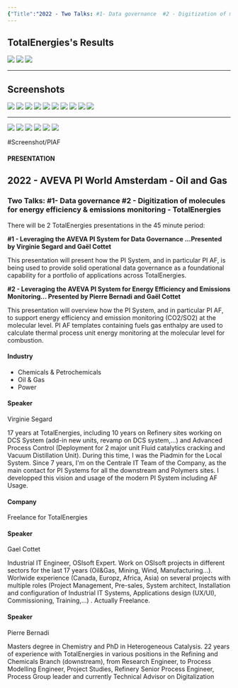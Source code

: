 ```yaml
---
{"Title":"2022 - Two Talks: #1- Data governance  #2 - Digitization of molecules for energy efficiency & emissions monitoring - TotalEnergies","Year":2022,"Industry":"[\"Chemicals & Petrochemicals\",\"Oil & Gas\",\"Power\"]","URL":"https://resources.osisoft.com/presentations/two-talks---1--data-governance---2---digitization-of-molecules-for-energy-efficiency-and-emissions-monitoring---totalenergies/","PDF":"https://cdn.osisoft.com/osi/presentations/2022-AVEVA-Amsterdam/UC22EU-D2OG020-TotalEnergies-Segard-Bernadi-Data-Mgt-Molecules-Digitaliz.pdf","Company":"TotalEnergies","Keywords":["Furnace","Boiler","Data Governance","France"],"Benefits":["-hundreds k€/y"],"dg-publish":true,"permalink":"/aveva/customer-stories/2022/2022-total-energies-digitization-of-molecules-for-energy-efficiency-and-emissions-monitoring/","dgPassFrontmatter":true}
---
```



## TotalEnergies's Results
![](https://i.imgur.com/0DZTdw7.png)
![](https://i.imgur.com/mJC1Kyk.png)
![](https://i.imgur.com/YVSxCBs.png)

---
## Screenshots
![](https://i.imgur.com/LS8wqyQ.png)
![](https://i.imgur.com/ebTibDt.png)
![](https://i.imgur.com/no1uMwS.png)
![](https://i.imgur.com/uToB0cC.png)
![](https://i.imgur.com/aZQnaZA.png)
![](https://i.imgur.com/qjcfxxX.png)
![](https://i.imgur.com/r1t5pd6.png)
![](https://i.imgur.com/0bRuMwS.png)
![](https://i.imgur.com/FiASY3r.png)
![](https://i.imgur.com/hqv4IRZ.png)

---
![](https://i.imgur.com/KKb1cL4.png)
![](https://i.imgur.com/ahktlQR.png)
![](https://i.imgur.com/w5MWdik.png)
![](https://i.imgur.com/4dz9y9l.png)
![](https://i.imgur.com/DlRh8rU.png)
![](https://i.imgur.com/rRguHVw.png)

#Screenshot/PIAF 

#### PRESENTATION

## 2022 - AVEVA PI World Amsterdam - Oil and Gas

### Two Talks: #1- Data governance #2 - Digitization of molecules for energy efficiency & emissions monitoring - TotalEnergies

There will be 2 TotalEnergies presentations in the 45 minute period:

**#1 - Leveraging the AVEVA PI System for Data Governance ...Presented by Virginie Segard and Gaël Cottet**

This presentation will present how the PI System, and in particular PI AF, is being used to provide solid operational data governance as a foundational capability for a portfolio of applications across TotalEnergies.

**#2 - Leveraging the AVEVA PI System for Energy Efficiency and Emissions Monitoring... Presented by Pierre Bernadi and Gaël Cottet**

This presentation will overview how the PI System, and in particular PI AF, to support energy efficiency and emission monitoring (CO2/SO2) at the molecular level. PI AF templates containing fuels gas enthalpy are used to calculate thermal process unit energy monitoring at the molecular level for combustion.

#### Industry

- Chemicals & Petrochemicals
- Oil & Gas
- Power

#### Speaker

Virginie Segard

17 years at TotalEnergies, including 10 years on Refinery sites working on DCS System (add-in new units, revamp on DCS system,...) and Advanced Process Control (Deployment for 2 major unit Fluid catalytics cracking and Vacuum Distillation Unit). During this time, I was the Piadmin for the Local System. Since 7 years, I'm on the Centrale IT Team of the Company, as the main contact for PI Systems for all the downstream and Polymers sites. I developped this vision and usage of the modern PI System including AF Usage.

#### Company

Freelance for TotalEnergies

#### Speaker

Gael Cottet

Industrial IT Engineer, OSIsoft Expert. Work on OSIsoft projects in different sectors for the last 17 years (Oil&Gas, Mining, Wind, Manufacturing...). Worlwide experience (Canada, Europz, Africa, Asia) on several projects with multiple roles (Project Management, Pre-sales, System architect, Installation and configuration of Industrial IT Systems, Applications design (UX/UI), Commissioning, Training,...) . Actually Freelance.

#### Speaker

Pierre Bernadi

Masters degree in Chemistry and PhD in Heterogeneous Catalysis. 22 years of experience with TotalEnergies in various positions in the Refining and Chemicals Branch (downstream), from Research Engineer, to Process Modelling Engineer, Project Studies, Refinery Senior Process Engineer, Process Group leader and currently Technical Advisor on Digitalization